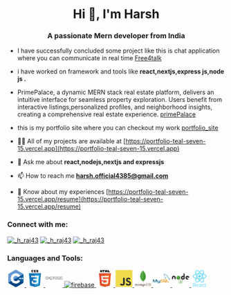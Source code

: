 <h1 align="center">Hi 👋, I'm Harsh</h1>
<h3 align="center">A passionate Mern developer from India</h3>

- I have successfully concluded some project like this is chat application where you can communicate in real time [Free4talk](https://github.com/hraj43/Free4talk)

- i have worked on framework and tools like **react,nextjs,express js,node js .**

- PrimePalace, a dynamic MERN stack real estate platform, delivers an intuitive interface for seamless property exploration. Users benefit from interactive listings,personalized profiles, and neighborhood insights, creating a comprehensive real estate experience. [primePalace](https://github.com/hraj43/primePalace)

- this is my portfolio site where you can checkout my work [portfolio_site](https://portfolio-teal-seven-15.vercel.app)

- 👨‍💻 All of my projects are available at [https://portfolio-teal-seven-15.vercel.app](https://portfolio-teal-seven-15.vercel.app)

- 💬 Ask me about **react,nodejs,nextjs and expressjs**

- 📫 How to reach me **harsh.official4385@gmail.com**

- 📄 Know about my experiences [https://portfolio-teal-seven-15.vercel.app/resume](https://portfolio-teal-seven-15.vercel.app/resume)

<h3 align="left">Connect with me:</h3>
<p align="left">
<a href="https://instagram.com/_h_raj43" target="blank"><img align="center" src="https://raw.githubusercontent.com/rahuldkjain/github-profile-readme-generator/master/src/images/icons/Social/instagram.svg" alt="_h_raj43" height="30" width="40" /></a>
<a href="https://www.leetcode.com/_h_raj43" target="blank"><img align="center" src="https://raw.githubusercontent.com/rahuldkjain/github-profile-readme-generator/master/src/images/icons/Social/leet-code.svg" alt="_h_raj43" height="30" width="40" /></a>
<a href="https://auth.geeksforgeeks.org/user/_h_raj43" target="blank"><img align="center" src="https://raw.githubusercontent.com/rahuldkjain/github-profile-readme-generator/master/src/images/icons/Social/geeks-for-geeks.svg" alt="_h_raj43" height="30" width="40" /></a>
</p>

<h3 align="left">Languages and Tools:</h3>
<p align="left"> <a href="https://www.w3schools.com/cpp/" target="_blank" rel="noreferrer"> <img src="https://raw.githubusercontent.com/devicons/devicon/master/icons/cplusplus/cplusplus-original.svg" alt="cplusplus" width="40" height="40"/> </a> <a href="https://www.w3schools.com/css/" target="_blank" rel="noreferrer"> <img src="https://raw.githubusercontent.com/devicons/devicon/master/icons/css3/css3-original-wordmark.svg" alt="css3" width="40" height="40"/> </a> <a href="https://expressjs.com" target="_blank" rel="noreferrer"> <img src="https://raw.githubusercontent.com/devicons/devicon/master/icons/express/express-original-wordmark.svg" alt="express" width="40" height="40"/> </a> <a href="https://firebase.google.com/" target="_blank" rel="noreferrer"> <img src="https://www.vectorlogo.zone/logos/firebase/firebase-icon.svg" alt="firebase" width="40" height="40"/> </a> <a href="https://www.w3.org/html/" target="_blank" rel="noreferrer"> <img src="https://raw.githubusercontent.com/devicons/devicon/master/icons/html5/html5-original-wordmark.svg" alt="html5" width="40" height="40"/> </a> <a href="https://developer.mozilla.org/en-US/docs/Web/JavaScript" target="_blank" rel="noreferrer"> <img src="https://raw.githubusercontent.com/devicons/devicon/master/icons/javascript/javascript-original.svg" alt="javascript" width="40" height="40"/> </a> <a href="https://www.mongodb.com/" target="_blank" rel="noreferrer"> <img src="https://raw.githubusercontent.com/devicons/devicon/master/icons/mongodb/mongodb-original-wordmark.svg" alt="mongodb" width="40" height="40"/> </a> <a href="https://www.mysql.com/" target="_blank" rel="noreferrer"> <img src="https://raw.githubusercontent.com/devicons/devicon/master/icons/mysql/mysql-original-wordmark.svg" alt="mysql" width="40" height="40"/> </a> <a href="https://nodejs.org" target="_blank" rel="noreferrer"> <img src="https://raw.githubusercontent.com/devicons/devicon/master/icons/nodejs/nodejs-original-wordmark.svg" alt="nodejs" width="40" height="40"/> </a> <a href="https://reactjs.org/" target="_blank" rel="noreferrer"> <img src="https://raw.githubusercontent.com/devicons/devicon/master/icons/react/react-original-wordmark.svg" alt="react" width="40" height="40"/> </a> </p>
